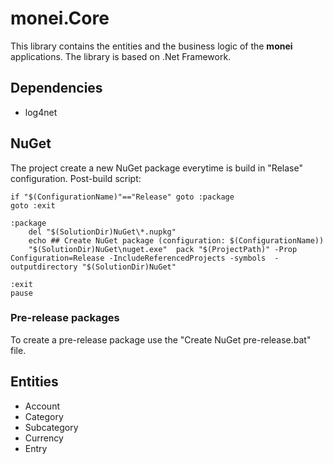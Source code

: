 # monei.Core

This library contains the entities and the business logic of the **monei** applications.
The library is based on .Net Framework.

## Dependencies 

- log4net

## NuGet

The project create a new NuGet package everytime is build in "Relase" configuration.
Post-build script:

    if "$(ConfigurationName)"=="Release" goto :package
    goto :exit

    :package
        del "$(SolutionDir)NuGet\*.nupkg"
        echo ## Create NuGet package (configuration: $(ConfigurationName))
        "$(SolutionDir)NuGet\nuget.exe"  pack "$(ProjectPath)" -Prop Configuration=Release -IncludeReferencedProjects -symbols  -outputdirectory "$(SolutionDir)NuGet"

    :exit
    pause

### Pre-release packages

To create a pre-release package use the "Create NuGet pre-release.bat" file.




## Entities

- Account
- Category
- Subcategory
- Currency
- Entry